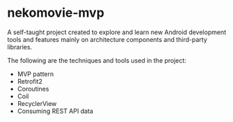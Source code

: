 # nekomovie-mvp

A self-taught project created to explore and learn new Android development tools and features mainly on architecture components and third-party libraries.

The following are the techniques and tools used in the project:
* MVP pattern
* Retrofit2
* Coroutines
* Coil
* RecyclerView
* Consuming REST API data
